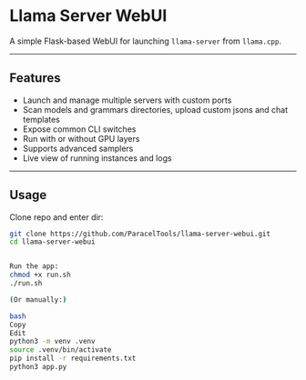 # Llama Server WebUI

A simple Flask-based WebUI for launching `llama-server` from `llama.cpp`.

---

## Features

- Launch and manage multiple servers with custom ports
- Scan models and grammars directories, upload custom jsons and chat templates
- Expose common CLI switches
- Run with or without GPU layers
- Supports advanced samplers
- Live view of running instances and logs

---

## Usage

Clone repo and enter dir:

```bash
git clone https://github.com/ParacelTools/llama-server-webui.git
cd llama-server-webui


Run the app:
chmod +x run.sh
./run.sh

(Or manually:)

bash
Copy
Edit
python3 -m venv .venv
source .venv/bin/activate
pip install -r requirements.txt
python3 app.py
